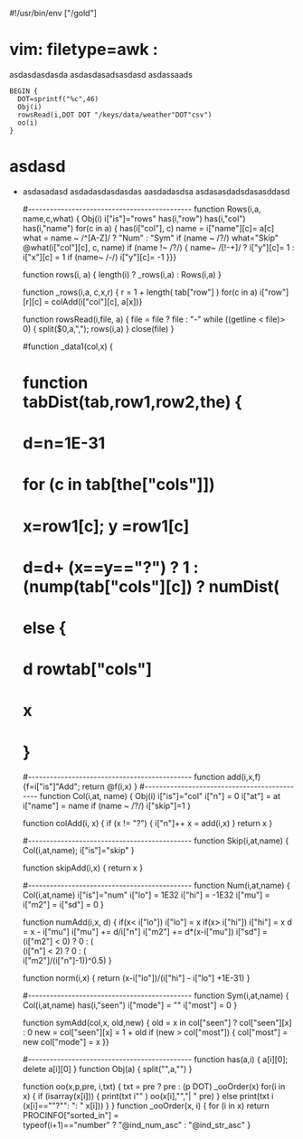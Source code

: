 #!/usr/bin/env ["/gold"]
# vim: filetype=awk : 

asdasdasdasda
asdasdasadsasdasd
asdassaads

    
    BEGIN {
      DOT=sprintf("%c",46)
      Obj(i)
      rowsRead(i,DOT DOT "/keys/data/weather"DOT"csv")
      oo(i) 
    }

# asdasd

- asdasadasd
asdadasdasdasdas
aasdadasdsa
asdasasdadsdasasddasd    

    #---------------------------------------------
    function Rows(i,a,   name,c,what) {
      Obj(i)
      i["is"]="rows"
      has(i,"row")
      has(i,"col")
      has(i,"name")
      for(c in a) {
        has(i["col"], c)
        name = i["name"][c]= a[c]
        what = name ~ /^[A-Z]/ ? "Num" : "Sym"
        if (name ~ /?/) what="Skip"
        @what(i["col"][c], c, name)
        if (name !~ /\?/) {
          name~ /[!-\+]/ ? i["y"][c]=  1 : i["x"][c] = 1
          if (name~ /-/)   i["y"][c]= -1 }}}
    
    function rows(i, a) {
      length(i) ? _rows(i,a) : Rows(i,a) } 
    
    function _rows(i,a,    c,x,r) {
      r = 1 + length( tab["row"]  )
      for(c in a) 
        i["row"][r][c] = colAdd(i["col"][c], a[x])}
    
    function rowsRead(i,file,   a) {
      file = file ? file : "-"
      while ((getline < file)> 0) { split($0,a,","); rows(i,a) }
      close(file) }
    
     #function _data1(col,x) {
     # function tabDist(tab,row1,row2,the) {
    #   d=n=1E-31
    #   for (c in tab[the["cols"]]) 
    #      x=row1[c]; y =row1[c]
    #      d=d+ (x==y=="?") ? 1 : (nump(tab["cols"][c]) ? numDist(
    #      else {
    #        d rowtab["cols"]
    # x
    # }
    #---------------------------------------------
    function add(i,x,f) {f=i["is"]"Add"; return @f(i,x) }
    #---------------------------------------------
    function Col(i,at, name) {
      Obj(i)
      i["is"]="col"
      i["n"] = 0
      i["at"] = at
      i["name"] = name
      if (name ~ /?/) i["skip"]=1 }
    
    function colAdd(i, x) {
      if (x != "?") {
          i["n"]++
          x = add(i,x) }
      return x }
    
    #---------------------------------------------
    function Skip(i,at,name) { Col(i,at,name); i["is"]="skip" }
    
    function skipAdd(i,x) { return x }
    
    #---------------------------------------------
    function Num(i,at,name) {
      Col(i,at,name)
      i["is"]="num"
      i["lo"] =  1E32 
      i["hi"] = -1E32 
      i["mu"] =  i["m2"] = i["sd"] = 0 }
    
    function numAdd(i,x,     d) {
      if(x< i["lo"]) i["lo"] = x
      if(x> i["hi"]) i["hi"] = x
      d     = x - i["mu"]
      i["mu"] += d/i["n"]
      i["m2"] += d*(x-i["mu"])
      i["sd"]  = (i["m2"] < 0) ? 0 : ( \
              (i["n"]  < 2) ? 0 : (  \
               i["m2"]/(i["n"]-1))^0.5) }
    
    function norm(i,x) {
       return (x-i["lo"])/(i["hi"] - i["lo"] +1E-31) }
    
    #---------------------------------------------
    function Sym(i,at,name) {
      Col(i,at,name)
      has(i,"seen")
      i["mode"] = ""
      i["most"] = 0 }
    
    function symAdd(col,x,     old,new) {
      old = x in col["seen"] ? col["seen"][x] : 0
      new = col["seen"][x] = 1 + old
      if (new  > col["most"]) {
        col["most"]  = new
        col["mode"] = x }}
    
    #---------------------------------------------
    function has(a,i) { a[i][0]; delete a[i][0] }
    function Obj(a)   { split("",a,"") }
    
    function oo(x,p,pre, i,txt) {
      txt = pre ? pre : (p DOT)
      _ooOrder(x)
      for(i in x)  {
        if (isarray(x[i]))   {
          print(txt i"" )
          oo(x[i],"","|  " pre)
        } else
          print(txt i (x[i]==""?"": ": " x[i])) }
    }
    function _ooOrder(x,   i) {
      for (i in x)
        return PROCINFO["sorted_in"] =\
          typeof(i+1)=="number" ? "@ind_num_asc" : "@ind_str_asc"
    }
